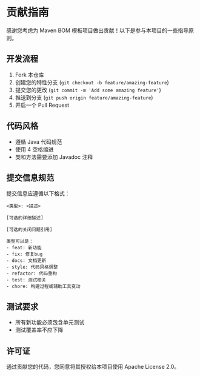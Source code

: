 # 贡献指南

感谢您考虑为 Maven BOM 模板项目做出贡献！以下是参与本项目的一些指导原则。

## 开发流程

1. Fork 本仓库
2. 创建您的特性分支 (`git checkout -b feature/amazing-feature`)
3. 提交您的更改 (`git commit -m 'Add some amazing feature'`)
4. 推送到分支 (`git push origin feature/amazing-feature`)
5. 开启一个 Pull Request

## 代码风格

- 遵循 Java 代码规范
- 使用 4 空格缩进
- 类和方法需要添加 Javadoc 注释

## 提交信息规范

提交信息应遵循以下格式：

```
<类型>: <描述>

[可选的详细描述]

[可选的关闭问题引用]

类型可以是：
- feat: 新功能
- fix: 修复bug
- docs: 文档更新
- style: 代码风格调整
- refactor: 代码重构
- test: 测试相关
- chore: 构建过程或辅助工具变动
```

## 测试要求

- 所有新功能必须包含单元测试
- 测试覆盖率不应下降

## 许可证

通过贡献您的代码，您同意将其授权给本项目使用 Apache License 2.0。
